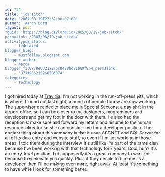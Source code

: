 ```yaml
---
id: 734
title: 'job sitch'
date: '2005-08-19T22:37:00-07:00'
author: 'Aaron Lord'
layout: post
"guid: 'https://blog.devlord.io/2005/08/19/job-sitch/'
permalink: /2005/08/19/job-sitch/
activitypub_status:
    - federated
blogger_blog:
    - mustfollow.blogspot.com
blogger_author:
    - Aaron
blogger_f316279e632a22cbc8478bd21b80f9b4_permalink:
    - '8779965215266505074'
categories:
    - Technology
---
```


I got hired today at <a href="http://www.travidia.com/">Travidia</a>.  I'm not working in the run-off-press pits, which is where, I found out last night, a bunch of people I know are now working.  The supervisor decided to place me in Special Sections, a day shift in the airport office, so I can be closer to the designers, programmers and developers and get my foot in the door with them.  He also had the receptionist make sure and forward my letters and résumé to the human resources director so she can consider me for a developer position.  The coolest thing about this company is that it uses ASP.NET and SQL Server for all of its data entry and website stuff, so even if I'm not working in those areas, I told them during the interview, it's still like I'm part of the same clan because I've been working with that technology for 7 years.  Cool, huh?  It's an entry-level position, but supposedly it's a great company to work for because they elevate you quickly.  Plus, if they decide to hire me as a developer, then I'll be making even more, right away.  At least it's something to have while I look for something better.<div class="blogger-post-footer"><img width='1' height='1' src='https://blogger.googleusercontent.com/tracker/2602771351651662379-8779965215266505074?l=mustfollow.blogspot.com' alt='' /></div>